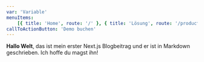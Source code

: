 ```yaml
---
var: 'Variable'
menuItems: 
    [{ title: 'Home', route: '/' }, { title: 'Lösung', route: '/product' }, { title: 'Dialogue', route: '/dialogue' }, { title: 'Über lhotse', route: '/about' }]
callToActionButton: 'Demo buchen'
---
```


**Hallo Welt**, das ist mein erster Next.js Blogbeitrag und er ist in Markdown geschrieben.
Ich hoffe du magst ihn!
